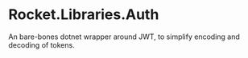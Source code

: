 # Rocket.Libraries.Auth
An bare-bones dotnet wrapper around JWT, to simplify encoding and decoding of tokens.
